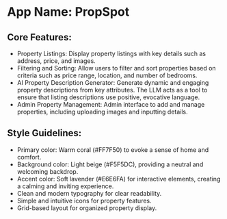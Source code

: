 # **App Name**: PropSpot

## Core Features:

- Property Listings: Display property listings with key details such as address, price, and images.
- Filtering and Sorting: Allow users to filter and sort properties based on criteria such as price range, location, and number of bedrooms.
- AI Property Description Generator: Generate dynamic and engaging property descriptions from key attributes. The LLM acts as a tool to ensure that listing descriptions use positive, evocative language.
- Admin Property Management: Admin interface to add and manage properties, including uploading images and inputting details.

## Style Guidelines:

- Primary color: Warm coral (#FF7F50) to evoke a sense of home and comfort.
- Background color: Light beige (#F5F5DC), providing a neutral and welcoming backdrop.
- Accent color: Soft lavender (#E6E6FA) for interactive elements, creating a calming and inviting experience.
- Clean and modern typography for clear readability.
- Simple and intuitive icons for property features.
- Grid-based layout for organized property display.